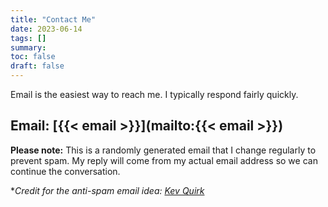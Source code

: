```yaml
---
title: "Contact Me"
date: 2023-06-14
tags: []
summary:
toc: false
draft: false
---
```


Email is the easiest way to reach me. I typically respond fairly quickly.

## Email: [{{< email >}}](mailto:{{< email >}})

__Please note:__ This is a randomly generated email that I change regularly to prevent spam. My reply will come from my actual email address so we can continue the conversation.

**Credit for the anti-spam email idea: [Kev Quirk](https://kevquirk.com/ban-the-spam)*